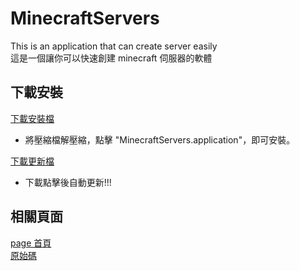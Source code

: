 # MinecraftServers
This is an application that can create server easily  
這是一個讓你可以快速創建 minecraft 伺服器的軟體  
## 下載安裝 
[下載安裝檔](https://paul90317.github.io/MinecraftServers/publish.zip)  
* 將壓縮檔解壓縮，點擊 "MinecraftServers.application"，即可安裝。  

[下載更新檔](https://paul90317.github.io/MinecraftServers/publish/MinecraftServers.application)  
* 下載點擊後自動更新!!!
## 相關頁面
[page 首頁](https://paul90317.github.io/MinecraftServers/)  
[原始碼](https://github.com/paul90317/MinecraftServers/)  
